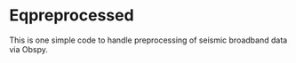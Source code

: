# Eqpreprocessed
This is one simple code to handle preprocessing of seismic broadband data via Obspy.
